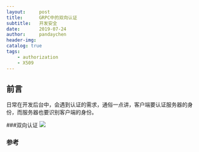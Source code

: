 ```yaml
---
layout:     post
title:      GRPC中的双向认证
subtitle:   开发安全
date:       2019-07-24
author:     pandaychen
header-img: 
catalog: true
tags:
    - authorization
    - X509
---
```


## 前言

日常在开发后台中，会遇到认证的需求，通俗一点讲，客户端要认证服务器的身份，而服务器也要识别客户端的身份。

###双向认证
    ![](https://cdn.sinaimg.cn.52ecy.cn/large/005BYqpgly1g5ayf0me4aj30ly0gjaab.jpg)

### 参考



